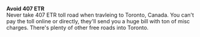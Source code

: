 
**Avoid 407 ETR**  
Never take 407 ETR toll road when travleing to Toronto, Canada. You can't pay the toll online or directly, they'll send you a huge bill with ton of misc charges. There's plenty of other free roads into Toronto.
